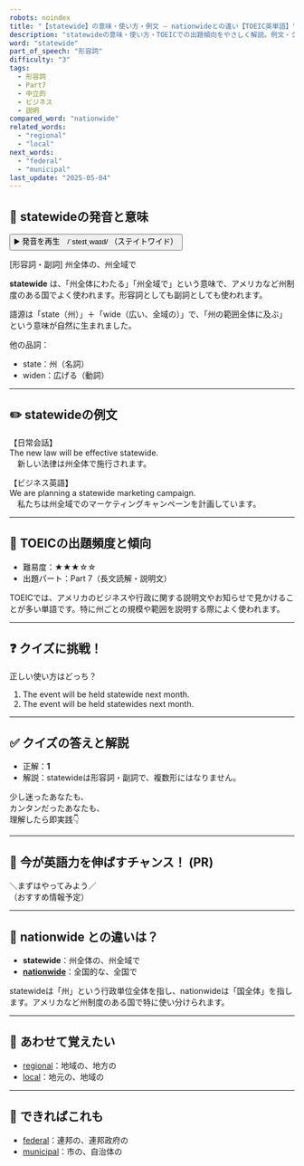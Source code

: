 ```yaml
---
robots: noindex
title: "【statewide】の意味・使い方・例文 ― nationwideとの違い【TOEIC英単語】"
description: "statewideの意味・使い方・TOEICでの出題傾向をやさしく解説。例文・クイズ付きでnationwideとの違いもわかりやすく学べます。"
word: "statewide"
part_of_speech: "形容詞"
difficulty: "3"
tags:
  - 形容詞
  - Part7
  - 中立的
  - ビジネス
  - 説明
compared_word: "nationwide"
related_words:
  - "regional"
  - "local"
next_words:
  - "federal"
  - "municipal"
last_update: "2025-05-04"
---
```


## 🔰 statewideの発音と意味

<button class="play-audio" onclick="playTTS('statewide')">
  <span class="play-audio-main">
    ▶️ 発音を再生　/ˈsteɪtˌwaɪd/
  </span>
  <span class="play-audio-sub">
    （ステイトワイド）
  </span>
</button>

[形容詞・副詞] 州全体の、州全域で

**statewide** は、「州全体にわたる」「州全域で」という意味で、アメリカなど州制度のある国でよく使われます。形容詞としても副詞としても使われます。

語源は「state（州）」＋「wide（広い、全域の）」で、「州の範囲全体に及ぶ」という意味が自然に生まれました。

他の品詞：  
- state：州（名詞）
- widen：広げる（動詞）

---

## ✏️ statewideの例文

【日常会話】  
The new law will be effective statewide.  
　新しい法律は州全体で施行されます。

【ビジネス英語】  
We are planning a statewide marketing campaign.  
　私たちは州全域でのマーケティングキャンペーンを計画しています。

---

## 🎯 TOEICの出題頻度と傾向

- 難易度：★★★☆☆
- 出題パート：Part 7（長文読解・説明文）

TOEICでは、アメリカのビジネスや行政に関する説明文やお知らせで見かけることが多い単語です。特に州ごとの規模や範囲を説明する際によく使われます。

---

## ❓ クイズに挑戦！

正しい使い方はどっち？

1. The event will be held statewide next month.  
2. The event will be held statewides next month.

---

## ✅ クイズの答えと解説

- 正解：**1**
- 解説：statewideは形容詞・副詞で、複数形にはなりません。

少し迷ったあなたも、  
カンタンだったあなたも、  
理解したら即実践👇️

---

## 🚀 今が英語力を伸ばすチャンス！ (PR)

<div class="info-center">
＼まずはやってみよう／<br>  
（おすすめ情報予定）
</div>

---

## 🤔  nationwide との違いは？

- **statewide**：州全体の、州全域で
- **[nationwide](/word/nationwide)**：全国的な、全国で

statewideは「州」という行政単位全体を指し、nationwideは「国全体」を指します。アメリカなど州制度のある国で特に使い分けられます。

---

## 🧩 あわせて覚えたい

- [regional](/word/regional)：地域の、地方の
- [local](/word/local)：地元の、地域の

---

## 📖 できればこれも

- [federal](/word/federal)：連邦の、連邦政府の
- [municipal](/word/municipal)：市の、自治体の

<!-- cvid: aid23_bid08 -->
